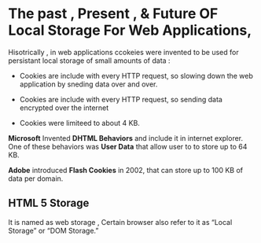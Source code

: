 # The past , Present , & Future OF Local Storage For Web Applications,


Hisotrically , in web applications ccokeies were invented to be used for persistant local storage of small amounts of data :

- Cookies are include with every HTTP request, so slowing down the web application by sneding data over and over.

- Cookies are include with every HTTP request, so sending data encrypted over the internet

- Cookies were limiteed to about 4 KB. 

**Microsoft** Invented **DHTML Behaviors** and include it in internet explorer. One of these behaviors was **User Data** that allow user to to store up to 64 KB.

**Adobe** introduced **Flash Cookies** in 2002, that can store up to 100 KB of data per domain.


## HTML 5 Storage

It is named as web storage , Certain browser also refer to it as “Local Storage” or “DOM Storage.”

